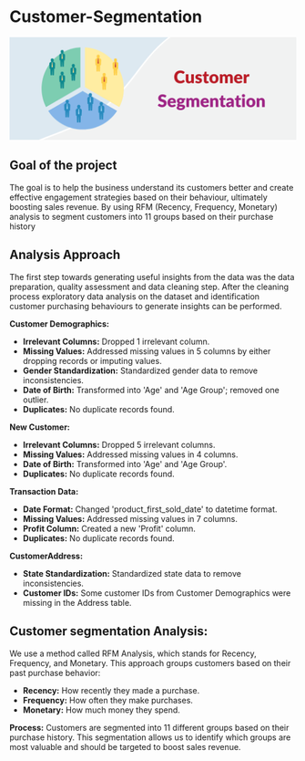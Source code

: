 # Customer-Segmentation

![image alt](https://github.com/bhaskarkumar222/Customer-Segmentation/blob/967b7f9118c80ad0cb5e80ed27a4f93b579bbd5e/Visualization/Customer%20Segmentation.png)

## Goal of the project 
The goal is to help the business understand its customers better and create effective engagement strategies based on their behaviour, ultimately boosting sales revenue. By using RFM (Recency, Frequency, Monetary) analysis to segment customers into 11 groups based on their purchase history

## Analysis Approach
The first step towards generating useful insights from the data was the data preparation, quality assessment and data cleaning step. After the cleaning process exploratory data analysis on the dataset and identification customer purchasing behaviours to generate insights can be performed.

**Customer Demographics:**
-	**Irrelevant Columns:** Dropped 1 irrelevant column.
-	**Missing Values:** Addressed missing values in 5 columns by either dropping records or imputing values.
-	**Gender Standardization:** Standardized gender data to remove inconsistencies.
-	**Date of Birth:** Transformed into 'Age' and 'Age Group'; removed one outlier.
-	**Duplicates:** No duplicate records found.
  
**New Customer:**
-	**Irrelevant Columns:** Dropped 5 irrelevant columns.
-	**Missing Values:** Addressed missing values in 4 columns.
-	**Date of Birth:** Transformed into 'Age' and 'Age Group'.
-	**Duplicates:** No duplicate records found.
  
**Transaction Data:**
-	**Date Format:** Changed 'product_first_sold_date' to datetime format.
-	**Missing Values:** Addressed missing values in 7 columns.
-	**Profit Column:** Created a new 'Profit' column.
-	**Duplicates:** No duplicate records found.

**CustomerAddress:**
-	**State Standardization:** Standardized state data to remove inconsistencies.
-	**Customer IDs:** Some customer IDs from Customer Demographics were missing in the Address table.

## **Customer  segmentation Analysis:**
We use a method called RFM Analysis, which stands for Recency, Frequency, and Monetary. This approach groups customers based on their past purchase behavior:
-	**Recency:** How recently they made a purchase.
-	**Frequency:** How often they make purchases.
-	**Monetary:** How much money they spend.
  
**Process:**
Customers are segmented into 11 different groups based on their purchase history. This segmentation allows us to identify which groups are most valuable and should be targeted to boost sales revenue.
